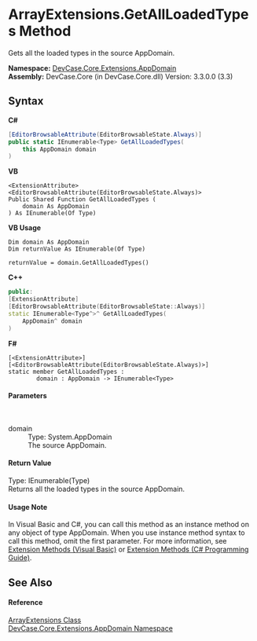 # ArrayExtensions.GetAllLoadedTypes Method 
 

Gets all the loaded types in the source AppDomain.

**Namespace:**&nbsp;<a href="N_DevCase_Core_Extensions_AppDomain">DevCase.Core.Extensions.AppDomain</a><br />**Assembly:**&nbsp;DevCase.Core (in DevCase.Core.dll) Version: 3.3.0.0 (3.3)

## Syntax

**C#**<br />
``` C#
[EditorBrowsableAttribute(EditorBrowsableState.Always)]
public static IEnumerable<Type> GetAllLoadedTypes(
	this AppDomain domain
)
```

**VB**<br />
``` VB
<ExtensionAttribute>
<EditorBrowsableAttribute(EditorBrowsableState.Always)>
Public Shared Function GetAllLoadedTypes ( 
	domain As AppDomain
) As IEnumerable(Of Type)
```

**VB Usage**<br />
``` VB Usage
Dim domain As AppDomain
Dim returnValue As IEnumerable(Of Type)

returnValue = domain.GetAllLoadedTypes()
```

**C++**<br />
``` C++
public:
[ExtensionAttribute]
[EditorBrowsableAttribute(EditorBrowsableState::Always)]
static IEnumerable<Type^>^ GetAllLoadedTypes(
	AppDomain^ domain
)
```

**F#**<br />
``` F#
[<ExtensionAttribute>]
[<EditorBrowsableAttribute(EditorBrowsableState.Always)>]
static member GetAllLoadedTypes : 
        domain : AppDomain -> IEnumerable<Type> 

```


#### Parameters
&nbsp;<dl><dt>domain</dt><dd>Type: System.AppDomain<br />The source AppDomain.</dd></dl>

#### Return Value
Type: IEnumerable(Type)<br />Returns all the loaded types in the source AppDomain.

#### Usage Note
In Visual Basic and C#, you can call this method as an instance method on any object of type AppDomain. When you use instance method syntax to call this method, omit the first parameter. For more information, see <a href="https://docs.microsoft.com/dotnet/visual-basic/programming-guide/language-features/procedures/extension-methods">Extension Methods (Visual Basic)</a> or <a href="https://docs.microsoft.com/dotnet/csharp/programming-guide/classes-and-structs/extension-methods">Extension Methods (C# Programming Guide)</a>.

## See Also


#### Reference
<a href="T_DevCase_Core_Extensions_AppDomain_ArrayExtensions">ArrayExtensions Class</a><br /><a href="N_DevCase_Core_Extensions_AppDomain">DevCase.Core.Extensions.AppDomain Namespace</a><br />